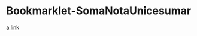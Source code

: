 # Bookmarklet-SomaNotaUnicesumar 

[a link](!function(){for(linha=document.getElementsByTagName("tr")[4],linha.insertCell(9),linha.getElementsByTagName("td")[9].innerHTML="TOTAL",limite=document.getElementsByTagName("tr").length-8,j=5;j<limite+5;j++){for(total=0,linha=document.getElementsByTagName("tr")[j],i=1;i<9;i++)isNaN(parseInt(linha.getElementsByTagName("td")[i].textContent.replace(".","")))||(total+=parseInt(linha.getElementsByTagName("td")[i].textContent.replace(".","")));total>=240?cor="#218530":cor="#851D1D",linha.getElementsByTagName("td")[9].innerHTML=total,linha.getElementsByTagName("td")[9].style.color=cor}}();)